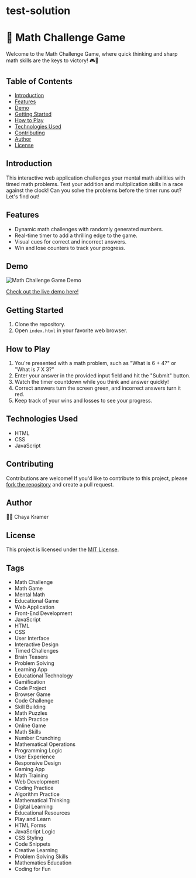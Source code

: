 # test-solution
# 🧠 Math Challenge Game

Welcome to the Math Challenge Game, where quick thinking and sharp math skills are the keys to victory! 🎮🧮

## Table of Contents
- [Introduction](#introduction)
- [Features](#features)
- [Demo](#demo)
- [Getting Started](#getting-started)
- [How to Play](#how-to-play)
- [Technologies Used](#technologies-used)
- [Contributing](#contributing)
- [Author](#author)
- [License](#license)

## Introduction

This interactive web application challenges your mental math abilities with timed math problems. Test your addition and multiplication skills in a race against the clock! Can you solve the problems before the timer runs out? Let's find out!

## Features

- Dynamic math challenges with randomly generated numbers.
- Real-time timer to add a thrilling edge to the game.
- Visual cues for correct and incorrect answers.
- Win and lose counters to track your progress.

## Demo

![Math Challenge Game Demo](demo.gif)

[Check out the live demo here!](#)

## Getting Started

1. Clone the repository.
2. Open `index.html` in your favorite web browser.

## How to Play

1. You're presented with a math problem, such as "What is 6 + 4?" or "What is 7 X 3?"
2. Enter your answer in the provided input field and hit the "Submit" button.
3. Watch the timer countdown while you think and answer quickly!
4. Correct answers turn the screen green, and incorrect answers turn it red.
5. Keep track of your wins and losses to see your progress.

## Technologies Used

- HTML
- CSS
- JavaScript

## Contributing

Contributions are welcome! If you'd like to contribute to this project, please [fork the repository](https://github.com/yourusername/math-challenge-game) and create a pull request.

## Author

👩‍💻 Chaya Kramer

## License

This project is licensed under the [MIT License](LICENSE).

## Tags

- Math Challenge
- Math Game
- Mental Math
- Educational Game
- Web Application
- Front-End Development
- JavaScript
- HTML
- CSS
- User Interface
- Interactive Design
- Timed Challenges
- Brain Teasers
- Problem Solving
- Learning App
- Educational Technology
- Gamification
- Code Project
- Browser Game
- Code Challenge
- Skill Building
- Math Puzzles
- Math Practice
- Online Game
- Math Skills
- Number Crunching
- Mathematical Operations
- Programming Logic
- User Experience
- Responsive Design
- Gaming App
- Math Training
- Web Development
- Coding Practice
- Algorithm Practice
- Mathematical Thinking
- Digital Learning
- Educational Resources
- Play and Learn
- HTML Forms
- JavaScript Logic
- CSS Styling
- Code Snippets
- Creative Learning
- Problem Solving Skills
- Mathematics Education
- Coding for Fun


